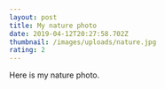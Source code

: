 ```yaml
---
layout: post
title: My nature photo
date: 2019-04-12T20:27:58.702Z
thumbnail: /images/uploads/nature.jpg
rating: 2
---
```

Here is my nature photo.
